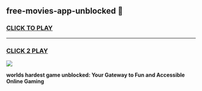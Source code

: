 
## free-movies-app-unblocked 👋
<h3>
<a href="https://premium.freeplayer.one?title=free-movies-app-unblocked&ref=14F">CLICK TO PLAY</a></h3>
<hr>

<h3>
<a href="https://premium.freeplayer.one?title=free-movies-app-unblocked&ref=14F">CLICK 2 PLAY</a>
  
</h3>

<a href="https://premium.freeplayer.one?title=free-movies-app-unblocked&ref=12F/"><img src="https://clearcache.store/games.png"></a>


**worlds hardest game unblocked: Your Gateway to Fun and Accessible Online Gaming**

